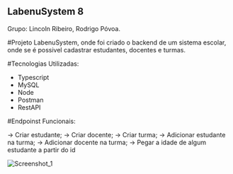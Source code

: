 ## LabenuSystem 8

Grupo: Lincoln Ribeiro, Rodrigo Póvoa.

#Projeto LabenuSystem, onde foi criado o backend de um sistema escolar, onde se é possivel cadastrar estudantes, docentes e turmas.

#Tecnologias Utilizadas:

- Typescript
- MySQL
- Node
- Postman
- RestAPI

#Endpoinst Funcionais:

→ Criar estudante;
→ Criar docente;
→ Criar turma;
→ Adicionar estudante na turma;
→ Adicionar docente na turma;
→ Pegar a idade de algum estudante a partir do id



![Screenshot_1](https://user-images.githubusercontent.com/93271677/189767993-31e772b9-710f-48aa-9c57-6035b1417a7e.png)
